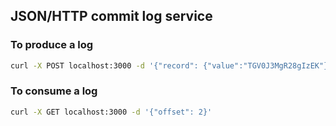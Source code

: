 ## JSON/HTTP commit log service

### To produce a log
```bash
curl -X POST localhost:3000 -d '{"record": {"value":"TGV0J3MgR28gIzEK"}}'
```

### To consume a log
```bash
curl -X GET localhost:3000 -d '{"offset": 2}'
```
